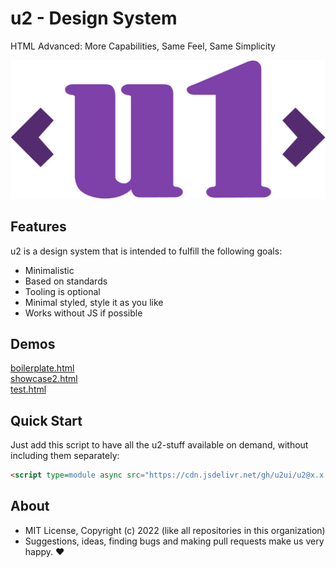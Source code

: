 # u2 - Design System
HTML Advanced: More Capabilities, Same Feel, Same Simplicity

<p align="center">
  <img src="./u2/tools/logo/u1.svg">
</p>

## Features

u2 is a design system that is intended to fulfill the following goals:

- Minimalistic
- Based on standards
- Tooling is optional
- Minimal styled, style it as you like
- Works without JS if possible

## Demos

[boilerplate.html](http://gcdn.li/u2ui/u2@main/u2/tests/boilerplate.html)  
[showcase2.html](http://gcdn.li/u2ui/u2@main/u2/tests/showcase2.html)  
[test.html](http://gcdn.li/u2ui/u2@main/u2/tests/test.html)  

## Quick Start

Just add this script to have all the u2-stuff available on demand, without including them separately:  
```html
<script type=module async src="https://cdn.jsdelivr.net/gh/u2ui/u2@x.x.x/u2/auto.min.js"></script>
```


## About

- MIT License, Copyright (c) 2022 <u2> (like all repositories in this organization) <br>
- Suggestions, ideas, finding bugs and making pull requests make us very happy. ♥

